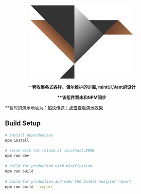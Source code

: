 <p align=center>
    <a href="https://1292150917.github.io/vueToolOfficial/dist/index.html"><img src="static/favicon.png"/></a>
</p>
<p align=center>
	<b size=5 color=#7FFFD4 face="微软雅黑" align=center>
		一套收集各式各样、偶尔维护的UI库, mintUi,Vant的设计
	</b>
</p>
<p align=center>
	<b size=5 color=#7FFFD4 face="微软雅黑" align=center>
		**该组件暂未和NPM同步
	</b>
</p>

**暂时的演示地址为：[超快传送！点击查看演示效果](https://1292150917.github.io/vueToolOfficial/dist/index.html)

## Build Setup

``` bash
# install dependencies
npm install 

# serve with hot reload at localhost:8080
npm run dev

# build for production with minification
npm run build

# build for production and view the bundle analyzer report
npm run build --report
```
